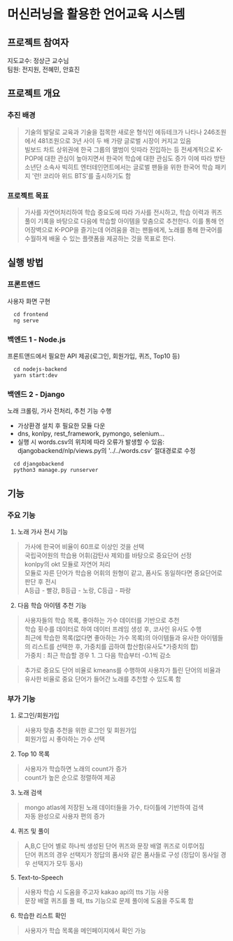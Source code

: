 # 머신러닝을 활용한 언어교육 시스템

## 프로젝트 참여자

지도교수: 정상근 교수님<br/>
팀원: 전지원, 전혜민, 안효진

## 프로젝트 개요

### 추진 배경

> 기술의 발달로 교육과 기술을 접목한 새로운 형식인 에듀테크가 나타나 246조원에서 481조원으로 3년 사이 두 배 가량 글로벌 시장이 커지고 있음<br/>
> 빌보드 차트 상위권에 한국 그룹의 앨범이 잇따라 진입하는 등 전세계적으로 K-POP에 대한 관심이 높아지면서 한국어 학습에 대한 관심도 증가 이에 따라 방탄소년단 소속사 빅히트 엔터테인먼트에서는 글로벌 팬들을 위한 한국어 학습 패키지 '런! 코리아 위드 BTS'를 출시하기도 함

### 프로젝트 목표
> 가사를 자연어처리하여 학습 중요도에 따라 가사를 전시하고, 학습 이력과 퀴즈 풀이 기록을 바탕으로 다음에 학습할 아이템을 맞춤으로 추천한다. 이를 통해 언어장벽으로 K-POP을 즐기는데 어려움을 겪는 팬들에게, 노래를 통해 한국어를 수월하게 배울 수 있는 플랫폼을 제공하는 것을 목표로 한다.

## 실행 방법

### 프론트앤드

사용자 화면 구현

```
  cd frontend
  ng serve
```

### 백엔드 1 - Node.js

프론트앤드에서 필요한 API 제공(로그인, 회원가입, 퀴즈, Top10 등)

```
  cd nodejs-backend
  yarn start:dev
```

### 백엔드 2 - Django

노래 크롤링, 가사 전처리, 추천 기능 수행

- 가상환경 설치 후 필요한 모듈 다운
- dns, konlpy, rest_framework, pymongo, selenium...
- 실행 시 words.csv의 위치에 따라 오류가 발생할 수 있음: djangobackend/nlp/views.py의 '../../words.csv' 절대경로로 수정

```
  cd djangobackend
  python3 manage.py runserver
```

## 기능

### 주요 기능

1. 노래 가사 전시 기능

> 가사에 한국어 비율이 60프로 이상인 것을 선택<br/>
> 국립국어원의 학습용 어휘(감탄사 제외)를 바탕으로 중요단어 선정<br/>
> konlpy의 okt 모듈로 자연어 처리<br/>
> 모듈로 자른 단어가 학습용 어휘의 원형이 같고, 품사도 동일하다면 중요단어로 판단 후 전시<br/>
> A등급 - 빨강, B등급 - 노랑, C등급 - 파랑

2. 다음 학습 아이템 추천 기능

> 사용자들의 학습 목록, 좋아하는 가수 데이터를 기반으로 추천<br/>
> 학습 횟수를 데이터로 하여 데이터 프레임 생성 후, 코사인 유사도 수행<br/>
> 최근에 학습한 목록(없다면 좋아하는 가수 목록)의 아이템들과 유사한 아이템들의 리스트를 선택한 후, 가중치를 곱하여 합산함(유사도*가중치의 합)<br/>
> 가중치 : 최근 학습할 경우 1. 그 다음 학습부터 -0.1씩 감소<br/>

> 추가로 중요도 단어 비율로 kmeans를 수행하여 사용자가 틀린 단어의 비율과 유사한 비율로 중요 단어가 들어간 노래를 추천할 수 있도록 함

### 부가 기능

1. 로그인/회원가입

> 사용자 맞춤 추천을 위한 로그인 및 회원가입<br/>
> 회원가입 시 좋아하는 가수 선택

2. Top 10 목록

> 사용자가 학습하면 노래의 count가 증가<br/>
> count가 높은 순으로 정렬하여 제공

3. 노래 검색

> mongo atlas에 저장된 노래 데이터들을 가수, 타이틀에 기반하여 검색<br/>
> 자동 완성으로 사용자 편의 증가

4. 퀴즈 및 풀이

> A,B,C 단어 별로 하나씩 생성된 단어 퀴즈와 문장 배열 퀴즈로 이루어짐<br/>
> 단어 퀴즈의 경우 선택지가 정답의 품사와 같은 품사들로 구성 (정답이 동사일 경우 선택지가 모두 동사)

5. Text-to-Speech

> 사용자 학습 시 도움을 주고자 kakao api의 tts 기능 사용<br/>
> 문장 배열 퀴즈를 풀 때, tts 기능으로 문제 풀이에 도움을 주도록 함

6. 학습한 리스트 확인

> 사용자가 학습 목록을 메인페이지에서 확인 가능<br/>
